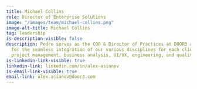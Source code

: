 ```yaml
---
title: Michael Collins
role: Director of Enterprise Solutions
image: "/images/team/michael-collins.png"
image-alt-title: Michael Collins
tag: leadership
is-description-visible: false
description: Pedro serves as the COO & Director of Practices at DOOR3 and is responsible
  for the seamless integration of our various disciplines for each client which includes
  project management, business analysis, UI/UX, engineering, and quality assurance.
is-linkedin-link-visible: true
linkedin-link: linkedin.com/in/alex-asianov
is-email-link-visible: true
email-link: alex.asianov@door3.com
---
```


